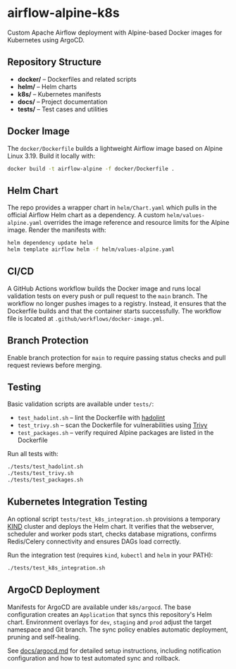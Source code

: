 # airflow-alpine-k8s

Custom Apache Airflow deployment with Alpine-based Docker images for Kubernetes using ArgoCD.

## Repository Structure

- **docker/** – Dockerfiles and related scripts
- **helm/** – Helm charts
- **k8s/** – Kubernetes manifests
- **docs/** – Project documentation
- **tests/** – Test cases and utilities

## Docker Image

The `docker/Dockerfile` builds a lightweight Airflow image based on
Alpine Linux 3.19. Build it locally with:

```bash
docker build -t airflow-alpine -f docker/Dockerfile .
```

## Helm Chart

The repo provides a wrapper chart in `helm/Chart.yaml` which pulls in the
official Airflow Helm chart as a dependency. A custom `helm/values-alpine.yaml`
overrides the image reference and resource limits for the Alpine image. Render
the manifests with:

```bash
helm dependency update helm
helm template airflow helm -f helm/values-alpine.yaml
```

## CI/CD

A GitHub Actions workflow builds the Docker image and runs local validation tests
on every push or pull request to the `main` branch. The workflow no longer
pushes images to a registry. Instead, it ensures that the Dockerfile builds and
that the container starts successfully. The workflow file is located at
`.github/workflows/docker-image.yml`.

## Branch Protection

Enable branch protection for `main` to require passing status checks and pull request reviews before merging.

## Testing

Basic validation scripts are available under `tests/`:

- `test_hadolint.sh` – lint the Dockerfile with [hadolint](https://github.com/hadolint/hadolint)
- `test_trivy.sh` – scan the Dockerfile for vulnerabilities using [Trivy](https://github.com/aquasecurity/trivy)
- `test_packages.sh` – verify required Alpine packages are listed in the Dockerfile

Run all tests with:

```bash
./tests/test_hadolint.sh
./tests/test_trivy.sh
./tests/test_packages.sh
```

## Kubernetes Integration Testing

An optional script `tests/test_k8s_integration.sh` provisions a temporary
[KIND](https://kind.sigs.k8s.io/) cluster and deploys the Helm chart. It
verifies that the webserver, scheduler and worker pods start, checks database
migrations, confirms Redis/Celery connectivity and ensures DAGs load correctly.

Run the integration test (requires `kind`, `kubectl` and `helm` in your PATH):

```bash
./tests/test_k8s_integration.sh
```

## ArgoCD Deployment

Manifests for ArgoCD are available under `k8s/argocd`. The base configuration
creates an `Application` that syncs this repository's Helm chart. Environment
overlays for `dev`, `staging` and `prod` adjust the target namespace and Git
branch. The sync policy enables automatic deployment, pruning and self-healing.

See [docs/argocd.md](docs/argocd.md) for detailed setup instructions, including
notification configuration and how to test automated sync and rollback.
